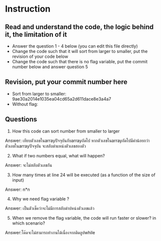 ﻿# Instruction

## Read and understand the code, the logic behind it, the limitation of it
* Answer the question 1 - 4 below (you can edit this file directly)
* Change the code such that it will sort from larger to smaller, put the revision of your code below
* Change the code such that there is no flag variable, put the commit number below and answer question 5 


## Revision, put your commit number here
* Sort from larger to smaller: 9ae30a2014e1035ea04cd65a2d611dace8e3a4a7
* Without flag: 

## Questions
1. How this code can sort number from smaller to larger
 
Answer: เทียบตัวเลขในarrayปัจจุบันกับarrayถัดไป หากตัวเลขในarrayถัดไปมีค่าน้อยกว่าตัวเลขในarrayปัจจุบัน จะสลับตำแหน่งตัวเลขสองตัว

2. What if two numbers equal, what will happen? 

Answer: จะไม่สลับตัวเลขกัน

3. How many times at line 24 will be executed (as a function of the size of input) 

Answer: n*n

4. Why we need flag variable ? 

Answer: เป็นตัวเช็คว่าจะไม่มีการสลับตำปหน่งตัวเลขแล้ว

5. When we remove the flag variable, the code will run faster or slower? in which scenario? 

Answer:โค๊ดจะไม่สามารถทำงานได้เนื่องจากติดลูปwhile